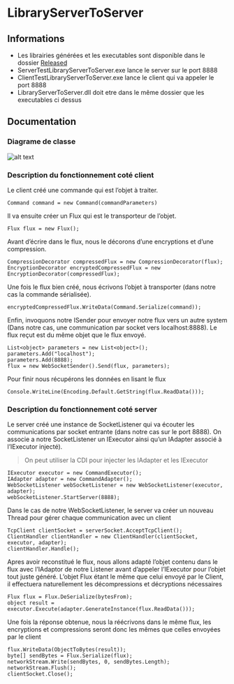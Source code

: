 # LibraryServerToServer

## Informations

- Les librairies générées et les executables sont disponible dans le dossier [Released](https://github.com/ffcfalcos/LibraryServerToServer/blob/master/Released)
- ServerTestLibraryServerToServer.exe lance le server sur le port 8888
- ClientTestLibraryServerToServer.exe lance le client qui va appeler le port 8888
- LibraryServerToServer.dll doit etre dans le même dossier que les executables ci dessus

## Documentation

### Diagrame de classe

![alt text](https://github.com/ffcfalcos/LibraryServerToServer/blob/master/Documentation/Diagrame%20de%20classe.jpg)

### Description du fonctionnement coté client

Le client créé une commande qui est l’objet à traiter. 
```
Command command = new Command(commandParameters)
```
Il va ensuite créer un Flux qui est le transporteur de l’objet. 
```
Flux flux = new Flux();
```
Avant d’écrire dans le flux, nous le décorons d’une encryptions et d’une compression. 
```
CompressionDecorator compressedFlux = new CompressionDecorator(flux);
EncryptionDecorator encryptedCompressedFlux = new EncryptionDecorator(compressedFlux);
```
Une fois le flux bien créé, nous écrivons l’objet à transporter (dans notre cas la commande sérialisée).
```
encryptedCompressedFlux.WriteData(Command.Serialize(command));
```
Enfin, invoquons notre ISender pour envoyer notre flux vers un autre system (Dans notre cas, une communication par socket vers localhost:8888). Le flux reçut est du même objet que le flux envoyé.
```
List<object> parameters = new List<object>();
parameters.Add("localhost");
parameters.Add(8888);
flux = new WebSocketSender().Send(flux, parameters);
```
Pour finir nous récupérons les données en lisant le flux
```
Console.WriteLine(Encoding.Default.GetString(flux.ReadData()));
```
### Description du fonctionnement coté server

Le server créé une instance de SocketListener qui va écouter les communications par socket entrante (dans notre cas sur le port 8888). On associe a notre SocketListener un IExecutor ainsi qu’un IAdapter associé à l’IExecutor injecté).
> On peut utiliser la CDI pour injecter les IAdapter et les IExecutor
```
IExecutor executor = new CommandExecutor();
IAdapter adapter = new CommandAdapter();
WebSocketListener webSocketListener = new WebSocketListener(executor, adapter);
webSocketListener.StartServer(8888);
```
Dans le cas de notre WebSocketListener, le server va créer un nouveau Thread pour gérer chaque communication avec un client
```
TcpClient clientSocket = serverSocket.AcceptTcpClient();
ClientHandler clientHandler = new ClientHandler(clientSocket, executor, adapter);
clientHandler.Handle();
```
Apres avoir reconstitué le flux, nous allons adapté l’objet contenu dans le flux avec l’IAdaptor de notre Listener avant d’appeler l’IExecutor pour l’objet tout juste généré. L’objet Flux étant le même que celui envoyé par le Client, il effectuera naturellement les décompressions et décryptions nécessaires
```
Flux flux = Flux.DeSerialize(bytesFrom);
object result = executor.Execute(adapter.GenerateInstance(flux.ReadData()));
```
Une fois la réponse obtenue, nous la réécrivons dans le même flux, les encryptions et compressions seront donc les mêmes que celles envoyées par le client
```
flux.WriteData(ObjectToBytes(result));
byte[] sendBytes = Flux.Serialize(flux);
networkStream.Write(sendBytes, 0, sendBytes.Length);
networkStream.Flush();
clientSocket.Close();
```
